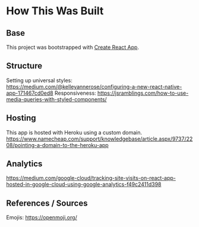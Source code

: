 # How This Was Built

## Base

This project was bootstrapped with [Create React App](https://github.com/facebook/create-react-app).

## Structure

Setting up universal styles: https://medium.com/@kelleyannerose/configuring-a-new-react-native-app-171467cd0ed8
Responsiveness: https://jsramblings.com/how-to-use-media-queries-with-styled-components/

## Hosting

This app is hosted with Heroku using a custom domain. https://www.namecheap.com/support/knowledgebase/article.aspx/9737/2208/pointing-a-domain-to-the-heroku-app

## Analytics

https://medium.com/google-cloud/tracking-site-visits-on-react-app-hosted-in-google-cloud-using-google-analytics-f49c2411d398

## References / Sources

Emojis: https://openmoji.org/
